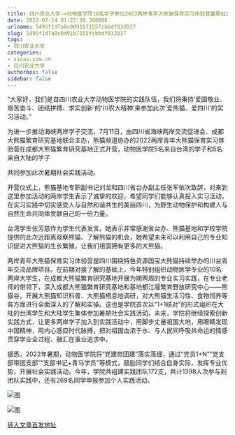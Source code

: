 ```yaml
---
title: 四川农业大学->动物医学院10名学子参加2022两岸青年大熊猫保育实习体验营暑期社会实践活动 | sicau.com.cn
date: 2022-07-14 01:22:28.300886
urlname: 5495f1d7a0c0d91b7155fcbbdf032037
slug: 5495f1d7a0c0d91b7155fcbbdf032037
tags: 
- 四川农业大学
categories:
- sicau.com.cn
- 四川农业大学
authorbox: false
sidebar: false
---
```

“大家好，我们是自四川农业大学动物医学院的实践队伍，我们将秉持‘爱国敬业、艰苦奋斗、团结拼搏、求实创新’的‘川农大精神’来参加此次‘爱熊猫、爱四川’的实习活动。”

为进一步推动海峡两岸学子交流，7月11日，由四川省海峡两岸交流促进会、成都大熊猫繁育研究基地联合主办，熊猫频道协办的2022两岸青年大熊猫保育实习体验营在成都大熊猫繁育研究基地正式开营，动物医学院5名来自台湾的学子和5名来自大陆的学子
<!--more-->
共同参加此次暑期社会实践活动。

开营仪式上，熊猫基地专职副书记刘龙和四川省台办副主任张军依次致辞，对来到这里参加活动的两岸学生表示了诚挚的欢迎，希望同学们能够认真投入实习活动，在实习实践中切实感受人与自然和谐共生的美丽四川，为野生动物保护和构建人与自然生命共同体贡献自己的一份力量。

台湾学生张芳慈作为学生代表发言。她表示非常感谢省台办、熊猫基地和学校学院提供的此次近距离观察熊猫、了解熊猫的机会，她希望未来可以利用自己的专业知识促进大熊猫的生长繁殖，让我们祖国拥有更多的大熊猫。

两岸青年大熊猫保育实习体验营是四川围绕特色资源国宝大熊猫持续举办的川台青年交流品牌项目。在前期对接了解的基础上，今年特别组织动物医学专业的10名两岸大学生，在成都大熊猫繁育研究基地开展为期两周的专业实习实践，在专业老师的带领下，深入成都大熊猫繁育研究基地和基地都江堰繁育野放研究中心——熊猫谷，开展大熊猫知识科普、大熊猫栖息地调研，对大熊猫生活习性、食物饲养等各方面进行全面深入的了解和实操。这也是学院首次以“1+1结对”的形式组织在大陆的台湾学生和大陆学生集体参加暑期社会实践活动。未来，学院将继续探索创新实践方式，让更多两岸学子加入到实践活动中，用脚步丈量祖国大地，用眼睛发现中国精神，用内心感应时代脉搏，把对祖国血浓于水、与人民同呼吸共命运的情感贯穿学业全过程、融汇在事业追求中。

据悉，2022年暑期，动物医学院将“党建带团建”落实落细，通过“党员1+N”“党支部带团支部”“支部书记+青马学员”等模式，鼓励同学们结合自身实际，发挥专业优势，开展社会实践活动。今年，学院共组建实践团队172支，共计1398人次参与到团队实践中，还有269名同学申报参加个人实践活动。

![图](https://news.sicau.edu.cn/__local/0/87/D4/B75141543D57B5EB0DAE163ED8E_6685783E_D0976.png)

![图](https://news.sicau.edu.cn/__local/6/C2/72/3113621A0E4F8890F7453342CB9_06CF5E11_D9361.png)

[转入文章首发地址](https://news.sicau.edu.cn/info/1078/68827.htm)